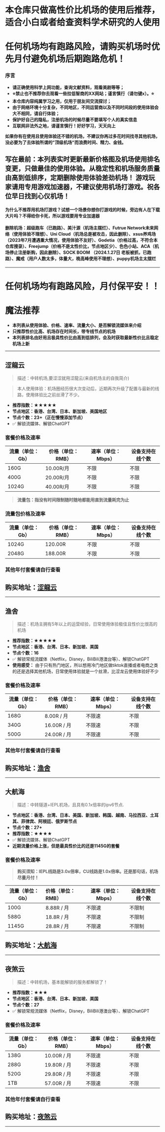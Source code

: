 # **本仓库只做高性价比机场的使用后推荐，适合小白或者给查资料学术研究的人使用**
# **任何机场均有跑路风险，请购买机场时优先月付避免机场后期跑路危机！**
### 序言

- **请正确使用科学上网功能，查询文献资料，观看美剧等等；**
- **⭐禁止也不推荐你去观看一些拉低智商的XX网站；谨言慎行（请勿键x）。⭐**
- **本仓库内容纯属学习之用，仅用于朋友间交流探讨；**
- **由于网络环境十分复杂，不同地区，不同运营商以及不同时间段的使用体验会大不相同，请自行体验；**
- **保护好自己的隐私，注册机场的时候尽量不要填写个人的真实信息**
- **互联网非法外之地，请谨言慎行！好好学习，天天向上**

**如果你有在使用且使用体验还不错的机场，不建议你再过多花时间找寻其他机场，没必要为了去体验所谓的"顶级机场"而浪费时间、精力、金钱。**


写在最前：本列表实时更新最新价格图及机场使用排名变更，只做最佳的使用体验。从稳定性和机场服务质量由高到低排序，定期删除使用体验差劲机场！
游戏玩家请用专用游戏加速器，不建议使用机场打游戏。祝各位早日找到心仪机场！
------
#### 为什么不推荐用机场打游戏？试想一个场景你想你打游戏的时候，旁边有人在下载大片吗？不得给你卡死，所以游戏要用专业加速器

#### 删除机场：超级跑车（已跑路）、美汁源（机场主摆烂）、Futrue Network未来网络（使用体验不理想）、Uni Cloud（机场总是被攻击，因此删除）、xsus养鸡场（2023年7月遭遇重大情况，使用体验不友好）、Godetia（价格过高，不符合本仓库搜录）、Freejump（价格不是太性价比，节点地区少）、色色小站、ACA（机场停止注册新购，因此删除）、SOCK BOOM （2024.1.27日 老板被抓，已跑路）、魔戒（用户人数太多，体量大，晚高峰使用不理想）、puppy机场主太摆烂
------

# 任何机场均有跑路风险，月付保平安！！



# 魔法推荐

- **本列表从使用体验、价格、速率、流量大小、是否解锁流媒体来介绍**
- **只推荐性价比高、机场存在时间长，带专线节点的机场**
- **本列表排名由好用且极具性价比由高到低排列，会及时获取最新性价比且稳定机场上新**

------
## 涩龍云

> 描述：中转机场,要涩涩就用涩龍云(来自机场主的自我简介)

> 本人使用体验：机场圈经历很大次变动后，近期再次升级了配置与最新的线路，使用体验比之前丝滑了不少。
- **推荐指数：★★★★★**
- **节点地区：香港、台湾、日本、新加坡、美国地区**
- **节点个数：23+（正在慢慢添加节点）**
- ✅ 解锁流媒体、解锁ChatGPT

### 套餐价格及速率

| 流量（单位：Gb） | 价格（单位：RMB） | 速率（单位：Mbps） | 设备支持在线个数 |
| --------- | ---------- | ----------- | -------- |
| 160G      | 10.00R/月   | 不限          | 不限       |
| 400G      | 20.00R/月   | 不限          | 不限       |
| 1024G     | 40.00R/月   | 不限          | 不限       |

> **流量包：指没有时间限制随时随地都能用直到流量耗完为止**

### 流量包价格及速率

| 流量（单位：Gb） | 价格（单位：RMB） | 速率（单位：Mbps） | 设备支持在线个数 |
| --------- | ---------- | ----------- | -------- |
| 1024G     | 120.00R     | 不限          | 不限       |
| 2048G     | 188.00R    | 不限          | 不限       |

### 其他年付套餐请自行查看


## 购买地址：[涩龍云](https://portal2.selom.xyz/#/register?code=Le0b07Vl)

------

## 渔舍

> 描述：机场主拥有5年以上的运营经验，日常使用体验极佳且性价比很高的机场
- **推荐指数：★★★★★**
- **节点地区：香港、台湾、日本、新加坡、美国**
- **节点个数：16**
- ✅ 解锁常规流媒体（Netflix，Disney，BiliBili港澳台等）、解锁ChatGPT
- **使用感受：** 由于只有热门地区，所以想用冷门地区做tiktok直播或者电商之类的还是选择其他机场，日常使用体验就是一个丝滑，比涩龙云使用体验好不少


### 套餐价格及速率

| 流量（单位：Gb） | 价格（单位：RMB） | 速率（单位：Mbps） | 设备支持在线个数 |
| ---------------- | ----------------- | ------------------ | ---------------- |
| 168G             | 8.00R / 月      | 不限速             | 不限             |
| 340G           | 16.00R  / 月     | 不限速             | 不限             |
| 500G            | 24.00R / 月     | 不限速             | 不限             |

### 其他年付套餐请自行查看



## 购买地址：[渔舍](https://cp.yushe.org/#/register?code=KFulxeOn)

------

## 大航海

> 描述：中转隧道+IEPL机场，且具有0.1x倍率的ipv6节点.

- **节点地区：香港、台湾、日本、美国、新加坡、韩国、越南、马拉西亚、土耳其、菲律宾、阿根廷、俄罗斯节点**
- **节点个数：27+**
- **推荐指数：★★★★**
- ✅ 解锁流媒体、解锁ChatGPT
- **近期流量价格上涨，但是最具性价比的还是1145G的套餐**
### 套餐价格及速率
> **购买须知：IEPL线路是3.0x倍率，CU线路是1.0x倍率。还是那句话，机场尽量月付！**

| 流量（单位：Gb） | 价格（单位：RMB） | 速率（单位：Mbps） | 设备支持在线个数 |
| ---------------- | :---------------- | ------------------ | ---------------- |
| 100G             | 8.88R / 月        | 不限速             | 不限制           |
| 588G             | 18.8R  / 月       | 不限速             | 不限制           |
| 1145G            | 28.8R / 月        | 不限速             | 不限制           |


## 购买地址：[大航海](http://dhh.ink/#/register?code=VS7yGyPN)


------




## 夜煞云

> 描述：中转机场，基本能解锁的服务都解锁了！
- **推荐指数：★★★**
- **节点地区：香港、台湾、日本、新加坡、美国**
- **节点个数：27**
- ✅ 解锁常规流媒体（Netflix，Disney，BiliBili港澳台等）、解锁ChatGPT


### 套餐价格及速率

| 流量（单位：Gb） | 价格（单位：RMB） | 速率（单位：Mbps） | 设备支持在线个数 |
| ---------------- | ----------------- | ------------------ | ---------------- |
| 138G             | 10.00R / 月      | 不限速             | 不限             |
| 288G           | 19.80R  / 月     | 不限速             | 不限             |
| 520G            | 29.80R / 月     | 不限速             | 不限             |
| 1TB | 57.00R / 月 | 不限速 | 不限 |

### 其他年付套餐请自行查看



## 购买地址：[夜煞云](https://user.loveyesha.com/index.php#/register?code=lGQd4B0L)


------






